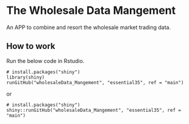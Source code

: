 # The Wholesale Data Mangement
An APP to combine and resort the wholesale market trading data.

## How to work
Run the below code in Rstudio. 

```
# install.packages("shiny")
library(shiny)
runGitHub("wholesaleData_Mangement", "essential35", ref = "main")
```
or
```
# install.packages("shiny")
shiny::runGitHub("wholesaleData_Mangement", "essential35", ref = "main")
```
